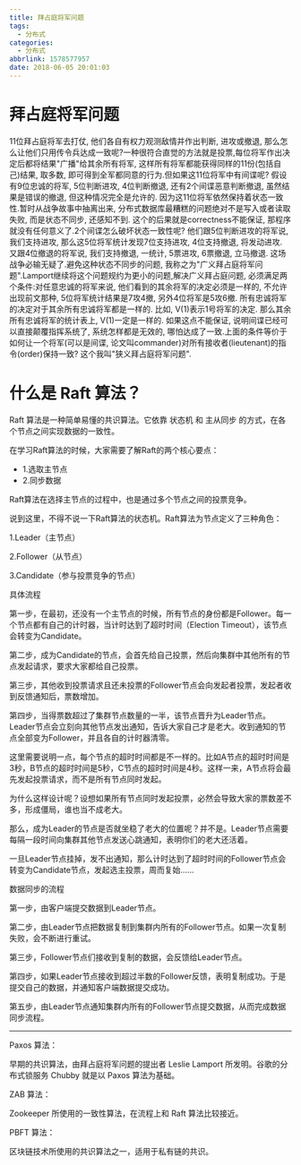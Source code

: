```yaml
---
title: 拜占庭将军问题
tags:
  - 分布式
categories:
  - 分布式
abbrlink: 1578577957
date: 2018-06-05 20:01:03
---
```

# 拜占庭将军问题
11位拜占庭将军去打仗, 他们各自有权力观测敌情并作出判断, 进攻或撤退, 那么怎么让他们只用传令兵达成一致呢?一种很符合直觉的方法就是投票,每位将军作出决定后都将结果"广播"给其余所有将军, 这样所有将军都能获得同样的11份(包括自己)结果, 取多数, 即可得到全军都同意的行为.但如果这11位将军中有间谍呢? 假设有9位忠诚的将军, 5位判断进攻, 4位判断撤退, 还有2个间谍恶意判断撤退, 虽然结果是错误的撤退, 但这种情况完全是允许的. 因为这11位将军依然保持着状态一致性.暂时从战争故事中抽离出来, 分布式数据库最糟糕的问题绝对不是写入或者读取失败, 而是状态不同步, 还感知不到. 这个的后果就是correctness不能保证, 那程序就没有任何意义了.2个间谍怎么破坏状态一致性呢? 他们跟5位判断进攻的将军说, 我们支持进攻, 那么这5位将军统计发现7位支持进攻, 4位支持撤退, 将发动进攻. 又跟4位撤退的将军说, 我们支持撤退, 一统计, 5票进攻, 6票撤退, 立马撤退. 这场战争必输无疑了.避免这种状态不同步的问题, 我称之为"广义拜占庭将军问题".Lamport继续将这个问题规约为更小的问题,解决广义拜占庭问题, 必须满足两个条件:对任意忠诚的将军来说, 他们看到的其余将军的决定必须是一样的, 不允许出现前文那种, 5位将军统计结果是7攻4撤, 另外4位将军是5攻6撤. 所有忠诚将军的决定对于其余所有忠诚将军都是一样的. 比如, V(1)表示1号将军的决定. 那么其余所有忠诚将军的统计表上, V(1)一定是一样的. 如果这点不能保证, 说明间谍已经可以直接颠覆指挥系统了, 系统怎样都是无效的, 哪怕达成了一致.上面的条件等价于如何让一个将军(可以是间谍, 论文叫commander)对所有接收者(lieutenant)的指令(order)保持一致? 这个我叫"狭义拜占庭将军问题".


# 什么是 Raft 算法？



Raft 算法是一种简单易懂的共识算法。它依靠 状态机 和 主从同步 的方式，在各个节点之间实现数据的一致性。

在学习Raft算法的时候，大家需要了解Raft的两个核心要点：

- 1.选取主节点
- 2.同步数据

Raft算法在选择主节点的过程中，也是通过多个节点之间的投票竞争。



说到这里，不得不说一下Raft算法的状态机。Raft算法为节点定义了三种角色：

1.Leader（主节点）

2.Follower（从节点）

3.Candidate（参与投票竞争的节点）

具体流程

第一步，在最初，还没有一个主节点的时候，所有节点的身份都是Follower。每一个节点都有自己的计时器，当计时达到了超时时间（Election Timeout），该节点会转变为Candidate。

第二步，成为Candidate的节点，会首先给自己投票，然后向集群中其他所有的节点发起请求，要求大家都给自己投票。

第三步，其他收到投票请求且还未投票的Follower节点会向发起者投票，发起者收到反馈通知后，票数增加。

第四步，当得票数超过了集群节点数量的一半，该节点晋升为Leader节点。Leader节点会立刻向其他节点发出通知，告诉大家自己才是老大。收到通知的节点全部变为Follower，并且各自的计时器清零。

这里需要说明一点，每个节点的超时时间都是不一样的。比如A节点的超时时间是3秒，B节点的超时时间是5秒，C节点的超时时间是4秒。这样一来，A节点将会最先发起投票请求，而不是所有节点同时发起。

为什么这样设计呢？设想如果所有节点同时发起投票，必然会导致大家的票数差不多，形成僵局，谁也当不成老大。

那么，成为Leader的节点是否就坐稳了老大的位置呢？并不是。Leader节点需要每隔一段时间向集群其他节点发送心跳通知，表明你们的老大还活着。

一旦Leader节点挂掉，发不出通知，那么计时达到了超时时间的Follower节点会转变为Candidate节点，发起选主投票，周而复始......


数据同步的流程

第一步，由客户端提交数据到Leader节点。

第二步，由Leader节点把数据复制到集群内所有的Follower节点。如果一次复制失败，会不断进行重试。

第三步，Follower节点们接收到复制的数据，会反馈给Leader节点。

第四步，如果Leader节点接收到超过半数的Follower反馈，表明复制成功。于是提交自己的数据，并通知客户端数据提交成功。

第五步，由Leader节点通知集群内所有的Follower节点提交数据，从而完成数据同步流程。


-----


Paxos 算法：

早期的共识算法，由拜占庭将军问题的提出者 Leslie Lamport 所发明。谷歌的分布式锁服务 Chubby 就是以 Paxos 算法为基础。




ZAB 算法：

Zookeeper 所使用的一致性算法，在流程上和 Raft 算法比较接近。




PBFT 算法：

区块链技术所使用的共识算法之一，适用于私有链的共识。
